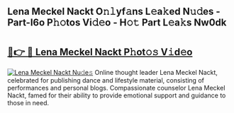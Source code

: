 ## Lena Meckel Nackt O𝚗𝚕yf𝚊ns L𝚎a𝚔ed N𝚞𝚍es - Part-I6o P𝚑𝚘tos Vi𝚍𝚎o - H𝚘𝚝 Part L𝚎a𝚔s Nw0dk

# <h2><a href="http://kf22hg.oniu.top/?m=Lena+Meckel+Nackt">🔗👉 🔴 Lena Meckel Nackt P𝚑ot𝚘𝚜 V𝚒d𝚎o</a></h2>

[![Lena Meckel Nackt Nu𝚍e𝚜](https://i.imgur.com/0qMVB7G.gif)](http://kf22hg.oniu.top/?m=Lena+Meckel+Nackt)
Online thought leader Lena Meckel Nackt, celebrated for publishing dance and lifestyle material, consisting of performances and personal blogs. Compassionate counselor Lena Meckel Nackt, famed for their ability to provide emotional support and guidance to those in need.  
